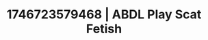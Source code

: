 ---
categories:
- Curvy goddess
- Soft lighting seduction
- ASMR tingles
- AI-generated
- Erotic transformation
- Erotic tension build
- ASMR
- Cosplay
image: /assets/images/1746723579468.jpg
layout: post
seo:
  description: Featured content with artistic ABDL Play, Scat Fetish. HD images available.
  keywords: ABDL Play, Scat Fetish
  og_image: /assets/images/1746723579468.jpg
  schema_type: VisualArtwork
tags:
- ABDL Play
- '#1746723579468'
- Scat Fetish
title: 1746723579468 | ABDL Play Scat Fetish
---
